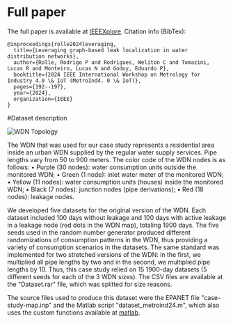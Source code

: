 # Full paper 
The full paper is available at [IEEEXplore](https://ieeexplore.ieee.org/abstract/document/10584129/).
Citation info (BibTex):

<pre><code>@inproceedings{rolle2024leveraging,
  title={Leveraging graph-based leak localization in water distribution networks},
  author={Rolle, Rodrigo P and Rodrigues, Weliton C and Tomazini, Lucas R and Monteiro, Lucas N and Godoy, Eduardo P},
  booktitle={2024 IEEE International Workshop on Metrology for Industry 4.0 \& IoT (MetroInd4. 0 \& IoT)},
  pages={192--197},
  year={2024},
  organization={IEEE}
}
</code></pre>

#Dataset description

![WDN Topology](/case-study-map.png)

The  WDN  that was used for our case study represents a residential area inside an urban WDN supplied by the regular water supply services. Pipe lengths vary from 50 to 900 meters. The color code of the WDN nodes is as follows:
• Purple (30 nodes): water consumption units outside the monitored WDN;
• Green (1 node): inlet water meter of the monitored WDN;
• Yellow (11 nodes): water consumption units (houses) inside the monitored WDN;
• Black (7 nodes): junction nodes (pipe derivations);
• Red (18 nodes): leakage nodes.

We developed five datasets for the original version of the WDN. Each dataset included 100 days without leakage and 100 days with active leakage in a leakage node (red dots in the WDN map), totaling 1900 days. The five seeds used in the random number generator produced different randomizations of consumption patterns in the WDN, thus providing a variety of consumption scenarios in the datasets. The same standard was implemented for two stretched versions of the WDN: in the first, we multiplied all pipe lengths by two and in the second, we multiplied pipe lengths by 10. Thus, this case study relied on 15 1900-day datasets (5 different seeds for each of the 3 WDN sizes). The CSV files are available at the "Dataset.rar" file, which was splitted for size reasons.

The source files used to produce this dataset were the EPANET file "case-study-map.inp" and the Matlab script "dataset_metroind24.m", which also uses the custom functions available at [matlab](https://github.com/gasiepgodoy/WDN-Models-and-Data-Sets/tree/02ed1df57c0dbafa6b11efec9c4929e7cbcaa202/matlab).



